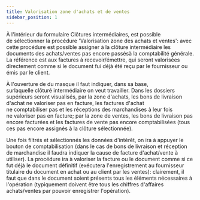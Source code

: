 ```yaml
---
title: Valorisation zone d'achats et de ventes
sidebar_position: 1
---
```


À l'intérieur du formulaire Clôtures intermédiaires, est possible de sélectionner la procédure 'Valorisation zone des achats et ventes': avec cette procédure est possible assigner à la clôture intermédiaire les documents des achats/ventes pas encore passésà la comptabilité générale. La référence est aux factures à recevoir/émettre, qui seront valorisées directement comme si le document fui déjà été reçu par le fournisseur ou émis par le client.

À l'ouverture de du masque il faut indiquer, dans sa base, surlaquelle clôturé intermédiaire on veut travailler. Dans les dossiers supérieurs seront visualisés, par la zone d'achats, les bons de livraison d'achat ne valoriser pas en facture, les factures d'achat ne comptabiliser pas et les réceptions des marchandises à leur fois ne valoriser pas en facture; par la zone de ventes, les bons de livraison pas encore facturées et les factures de vente pas encore comptabilisées (tous ces pas encore assignés à la clôture sélectionnée).

Une fois filtrés et sélectionnés les données d'intérêt, on ira à appuyer le bouton de comptabilisation (dans le cas de bons de livraison et réception de marchandise il faudra indiquer la cause de facture d'achat/vente à utiliser). La procédure ira à valoriser la facture ou le document comme si ce fut déjà le document définitif (exécutera l'enregistrement au fournisseur titulaire du document en achat ou au client par les ventes): clairement, il faut que dans le document soient présents tous les éléments nécessaires à l'opération (typiquement doivent être tous les chiffres d'affaires achats/ventes par pouvoir enregistrer l'opération).







